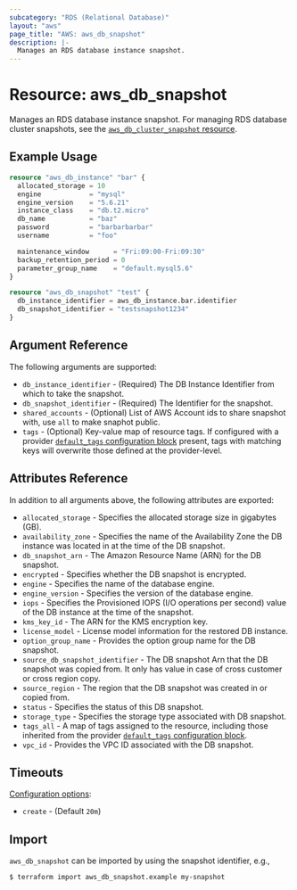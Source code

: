 ```yaml
---
subcategory: "RDS (Relational Database)"
layout: "aws"
page_title: "AWS: aws_db_snapshot"
description: |-
  Manages an RDS database instance snapshot.
---
```


# Resource: aws_db_snapshot

Manages an RDS database instance snapshot. For managing RDS database cluster snapshots, see the [`aws_db_cluster_snapshot` resource](/docs/providers/aws/r/db_cluster_snapshot.html).

## Example Usage

```terraform
resource "aws_db_instance" "bar" {
  allocated_storage = 10
  engine            = "mysql"
  engine_version    = "5.6.21"
  instance_class    = "db.t2.micro"
  db_name           = "baz"
  password          = "barbarbarbar"
  username          = "foo"

  maintenance_window      = "Fri:09:00-Fri:09:30"
  backup_retention_period = 0
  parameter_group_name    = "default.mysql5.6"
}

resource "aws_db_snapshot" "test" {
  db_instance_identifier = aws_db_instance.bar.identifier
  db_snapshot_identifier = "testsnapshot1234"
}
```

## Argument Reference

The following arguments are supported:

* `db_instance_identifier` - (Required) The DB Instance Identifier from which to take the snapshot.
* `db_snapshot_identifier` - (Required) The Identifier for the snapshot.
* `shared_accounts` - (Optional) List of AWS Account ids to share snapshot with, use `all` to make snaphot public.
* `tags` - (Optional) Key-value map of resource tags. If configured with a provider [`default_tags` configuration block](https://registry.terraform.io/providers/hashicorp/aws/latest/docs#default_tags-configuration-block) present, tags with matching keys will overwrite those defined at the provider-level.

## Attributes Reference

In addition to all arguments above, the following attributes are exported:

* `allocated_storage` - Specifies the allocated storage size in gigabytes (GB).
* `availability_zone` - Specifies the name of the Availability Zone the DB instance was located in at the time of the DB snapshot.
* `db_snapshot_arn` - The Amazon Resource Name (ARN) for the DB snapshot.
* `encrypted` - Specifies whether the DB snapshot is encrypted.
* `engine` - Specifies the name of the database engine.
* `engine_version` - Specifies the version of the database engine.
* `iops` - Specifies the Provisioned IOPS (I/O operations per second) value of the DB instance at the time of the snapshot.
* `kms_key_id` - The ARN for the KMS encryption key.
* `license_model` - License model information for the restored DB instance.
* `option_group_name` - Provides the option group name for the DB snapshot.
* `source_db_snapshot_identifier` - The DB snapshot Arn that the DB snapshot was copied from. It only has value in case of cross customer or cross region copy.
* `source_region` - The region that the DB snapshot was created in or copied from.
* `status` - Specifies the status of this DB snapshot.
* `storage_type` - Specifies the storage type associated with DB snapshot.
* `tags_all` - A map of tags assigned to the resource, including those inherited from the provider [`default_tags` configuration block](https://registry.terraform.io/providers/hashicorp/aws/latest/docs#default_tags-configuration-block).
* `vpc_id` - Provides the VPC ID associated with the DB snapshot.

## Timeouts

[Configuration options](https://developer.hashicorp.com/terraform/language/resources/syntax#operation-timeouts):

- `create` - (Default `20m`)

## Import

`aws_db_snapshot` can be imported by using the snapshot identifier, e.g.,

```
$ terraform import aws_db_snapshot.example my-snapshot
```
